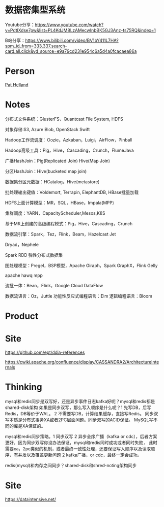 # 数据密集型系统

Youtube分享：https://www.youtube.com/watch?v=PdtlXdse7pw&list=PL4KdJM8LzAMecwInbBK5GJ3Anz-ts75RQ&index=1

B站分享：https://www.bilibili.com/video/BV1bY411L7HA?spm_id_from=333.337.search-card.all.click&vd_source=e9a79cd231e954c6a5d4a0fcacaea86a



# Person
[Pat Helland](https://dblp.org/pid/h/PatHelland.html)

# Notes
分布式文件系统：GlusterFS，Quantcast File System, HDFS

对象存储:S3, Azure Blob, OpenStack Swift

Hadoop工作流调度：Oozie，Azkaban，Luigi，AirFlow，Pinball

Hadoop高级工具：Pig，Hive，Cascading，Crunch，FlumeJava

广播HashJoin：Pig(Replicated Join) Hive(Map Join)

分区HashJoin：Hive(bucketed map join)

数据集分区元数据：HCatalog，Hive(metastore)

批处理输出键值：Voldemort, Terrapin, ElephantDB, HBase批量加载

HDFS上面计算模型：MR，SQL，HBase，Impala(MPP)

集群调度：YARN，CapacityScheduler,Mesos,K8S

基于MR上创建的高级编程模式：Pig，Hive，Cascading，Crunch

数据流引擎：Spark，Tez，Flink，Beam，Hazelcast Jet

Dryad，Nephele

Spark RDD 弹性分布式数据集

图处理模型：Pregel，BSP模型，Apache Giraph，Spark GraphX，Flink Gelly

apache hawq mpp

流批一体：Bean，Flink，Google Cloud DataFlow

数据流语言：Oz，Juttle
功能性反应式编程语言：Elm
逻辑编程语言：Bloom


# Product

# Site
https://github.com/ept/ddia-references

https://cwiki.apache.org/confluence/display/CASSANDRA2/ArchitectureInternals



# Thinking

mysql和redis同步是双写好，还是异步事件日志kafka好呢？mysql和redis都是shared-disk架构
如果是同步双写，那么写入顺序是什么呢？1 先写DB，后写Redis，DB等价于WAL。 2 不需要写DB，计算结果缓存，直接写Redis。
同步双写本质是分布式事务XA或者2PC层面问题。同步双写的ACID保证。
MySQL写不同的库是XA保证的。

mysql和redis同步策略。1 同步双写 2  异步全序广播（kafka or cdc），后者方案更好，因为同步双写你没办法保证，mysql和redis同时成功或者同时失败，
此时需要xa，2pc类似的机制，或者最终一致性处理，还要保证写入顺序以及读取顺序，有并发以及覆盖更新问题 
2 kafka广播，or cdc，最终一定会成功。

redis(mysql)和内存之间同步？shared-disk和shred-noting架构同步


# Site

https://dataintensive.net/